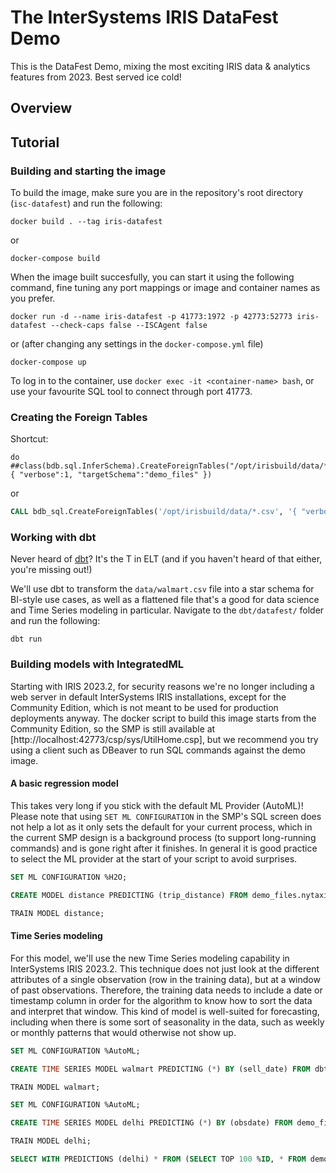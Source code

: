 # The InterSystems IRIS DataFest Demo

This is the DataFest Demo, mixing the most exciting IRIS data &amp; analytics features from 2023. 
Best served ice cold!

## Overview

## Tutorial

### Building and starting the image

To build the image, make sure you are in the repository's root directory (`isc-datafest`) and run the following:

```Shell
docker build . --tag iris-datafest
```
or
```Shell
docker-compose build
```

When the image built succesfully, you can start it using the following command, fine tuning any port mappings or image and container names as you prefer.

```
docker run -d --name iris-datafest -p 41773:1972 -p 42773:52773 iris-datafest --check-caps false --ISCAgent false
```
or (after changing any settings in the `docker-compose.yml` file)
```Shell
docker-compose up
```

To log in to the container, use `docker exec -it <container-name> bash`, or use your favourite SQL tool to connect through port 41773.

### Creating the Foreign Tables

Shortcut:
```ObjectScript
do ##class(bdb.sql.InferSchema).CreateForeignTables("/opt/irisbuild/data/*.csv", { "verbose":1, "targetSchema":"demo_files" })
```

or 

```SQL
CALL bdb_sql.CreateForeignTables('/opt/irisbuild/data/*.csv', '{ "verbose":1, "targetSchema":"demo_files" }')
```

### Working with dbt

Never heard of [dbt](http://getdbt.com)? It's the T in ELT (and if you haven't heard of that either, you're missing out!)

We'll use dbt to transform the `data/walmart.csv` file into a star schema for BI-style use cases, as well as a flattened file that's a good for data science and Time Series modeling in particular. Navigate to the `dbt/datafest/` folder and run the following:

```Shell
dbt run
```


### Building models with IntegratedML

Starting with IRIS 2023.2, for security reasons we're no longer including a web server in default InterSystems IRIS installations, except for the Community Edition, which is not meant to be used for production deployments anyway. The docker script to build this image starts from the Community Edition, so the SMP is still available at [http://localhost:42773/csp/sys/UtilHome.csp], but we recommend you try using a client such as DBeaver to run SQL commands against the demo image.


#### A basic regression model

This takes very long if you stick with the default ML Provider (AutoML)! Please note that using `SET ML CONFIGURATION` in the SMP's SQL screen does not help a lot as it only sets the default for your current process, which in the current SMP design is a background process (to support long-running commands) and is gone right after it finishes. In general it is good practice to select the ML provider at the start of your script to avoid surprises.

```SQL
SET ML CONFIGURATION %H2O;

CREATE MODEL distance PREDICTING (trip_distance) FROM demo_files.nytaxi_2020_05;

TRAIN MODEL distance;
```

#### Time Series modeling

For this model, we'll use the new Time Series modeling capability in InterSystems IRIS 2023.2. This technique does not just look at the different attributes of a single observation (row in the training data), but at a window of past observations. Therefore, the training data needs to include a date or timestamp column in order for the algorithm to know how to sort the data and interpret that window. This kind of model is well-suited for forecasting, including when there is some sort of seasonality in the data, such as weekly or monthly patterns that would otherwise not show up.

```SQL
SET ML CONFIGURATION %AutoML;

CREATE TIME SERIES MODEL walmart PREDICTING (*) BY (sell_date) FROM dbt_forecast.summarize USING { "Forward": 5 }

TRAIN MODEL walmart;
```

```SQL
SET ML CONFIGURATION %AutoML;

CREATE TIME SERIES MODEL delhi PREDICTING (*) BY (obsdate) FROM demo_files.delhi USING {"Forward": 10 };

TRAIN MODEL delhi;

SELECT WITH PREDICTIONS (delhi) * FROM (SELECT TOP 100 %ID, * FROM demo_files.delhi);
```